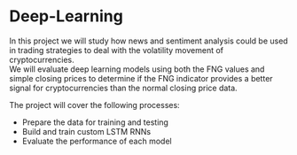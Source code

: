# Deep-Learning

In this project we will study how news and sentiment analysis could be used in trading strategies to deal with the volatility movement of cryptocurrencies.<br>
We will evaluate deep learning models using both the FNG values and simple closing prices to determine if the FNG indicator provides a better signal for cryptocurrencies than the normal closing price data.

The project will cover the following processes:
- Prepare the data for training and testing
- Build and train custom LSTM RNNs
- Evaluate the performance of each model

